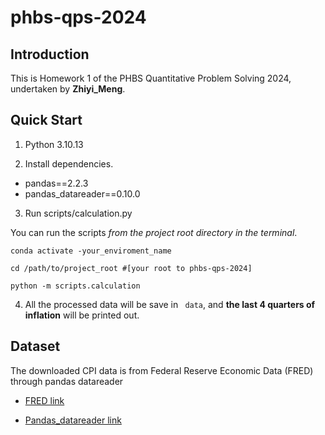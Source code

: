 # phbs-qps-2024

## Introduction
This is Homework 1 of the PHBS Quantitative Problem Solving 2024, undertaken by **Zhiyi_Meng**.

## Quick Start
1. Python 3.10.13

2. Install dependencies.
- pandas==2.2.3
- pandas_datareader==0.10.0

3. Run scripts/calculation.py

You can run the scripts *from the project root directory in the terminal*.
```shell
conda activate -your_enviroment_name

cd /path/to/project_root #[your root to phbs-qps-2024]

python -m scripts.calculation
```

4. All the processed data will be save in <code> data</code>, and **the last 4 quarters of inflation** will be printed out.

## Dataset
The downloaded CPI data is from Federal Reserve Economic Data (FRED) through pandas datareader

- [FRED link](https://fred.stlouisfed.org/series/CPILFESL)

- [Pandas_datareader link](https://pydata.github.io/pandas-datareader/stable/index.html)